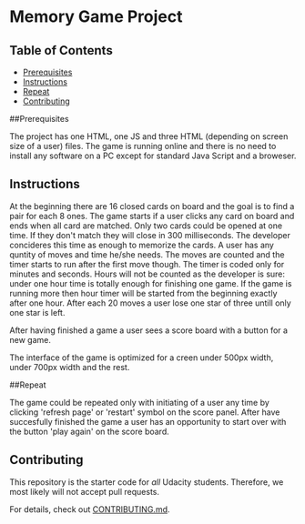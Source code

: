 # Memory Game Project

## Table of Contents

* [Prerequisites](#prerequisites)
* [Instructions](#instructions)
* [Repeat](#repeat)
* [Contributing](#contributing)

##Prerequisites

The project has one HTML, one JS and three HTML (depending on screen size of a user) files. The game is running online and there is no need to install any software on a PC except for standard Java Script and a broweser. 

## Instructions

At the beginning there are 16 closed cards on board and the goal is to find a pair for each 8 ones. The game starts if a user clicks any card on board and ends when all card are matched. Only two cards could be opened at one time. If they don't match they will close in 300 milliseconds. The developer concideres this time as enough to memorize the cards. A user has any quntity of moves and time he/she needs. The moves are counted and the timer starts to run after the first move though. The timer is coded only for minutes and seconds. Hours will not be counted as the developer is sure: under one hour time is totally enough for finishing one game. If the game is running more then hour timer will be started from the beginning exactly after one hour. After each 20 moves a user lose one star of three untill only one star is left.

After having finished a game a user sees a score board with a button for a new game.

The interface of the game is optimized for a creen under 500px width, under 700px width and the rest. 

##Repeat

The game could be repeated only with initiating of a user any time by clicking 'refresh page' or 'restart' symbol on the score panel. After have succesfully finished the game a user has an opportunity to start over with the button 'play again' on the score board.   

## Contributing

This repository is the starter code for _all_ Udacity students. Therefore, we most likely will not accept pull requests.

For details, check out [CONTRIBUTING.md](CONTRIBUTING.md).
